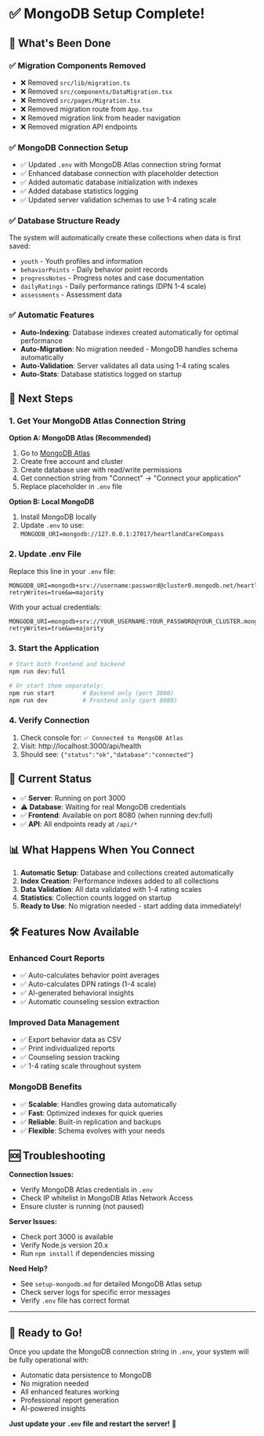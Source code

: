 # ✅ MongoDB Setup Complete!

## 🎉 What's Been Done

### ✅ Migration Components Removed
- ❌ Removed `src/lib/migration.ts`
- ❌ Removed `src/components/DataMigration.tsx` 
- ❌ Removed `src/pages/Migration.tsx`
- ❌ Removed migration route from `App.tsx`
- ❌ Removed migration link from header navigation
- ❌ Removed migration API endpoints

### ✅ MongoDB Connection Setup
- ✅ Updated `.env` with MongoDB Atlas connection string format
- ✅ Enhanced database connection with placeholder detection
- ✅ Added automatic database initialization with indexes
- ✅ Added database statistics logging
- ✅ Updated server validation schemas to use 1-4 rating scale

### ✅ Database Structure Ready
The system will automatically create these collections when data is first saved:
- `youth` - Youth profiles and information
- `behaviorPoints` - Daily behavior point records  
- `progressNotes` - Progress notes and case documentation
- `dailyRatings` - Daily performance ratings (DPN 1-4 scale)
- `assessments` - Assessment data

### ✅ Automatic Features
- **Auto-Indexing**: Database indexes created automatically for optimal performance
- **Auto-Migration**: No migration needed - MongoDB handles schema automatically
- **Auto-Validation**: Server validates all data using 1-4 rating scales
- **Auto-Stats**: Database statistics logged on startup

## 🚀 Next Steps

### 1. Get Your MongoDB Atlas Connection String

**Option A: MongoDB Atlas (Recommended)**
1. Go to [MongoDB Atlas](https://www.mongodb.com/atlas)
2. Create free account and cluster
3. Create database user with read/write permissions
4. Get connection string from "Connect" → "Connect your application"
5. Replace placeholder in `.env` file

**Option B: Local MongoDB**
1. Install MongoDB locally
2. Update `.env` to use: `MONGODB_URI=mongodb://127.0.0.1:27017/heartlandCareCompass`

### 2. Update .env File

Replace this line in your `.env` file:
```env
MONGODB_URI=mongodb+srv://username:password@cluster0.mongodb.net/heartlandCareCompass?retryWrites=true&w=majority
```

With your actual credentials:
```env
MONGODB_URI=mongodb+srv://YOUR_USERNAME:YOUR_PASSWORD@YOUR_CLUSTER.mongodb.net/heartlandCareCompass?retryWrites=true&w=majority
```

### 3. Start the Application

```bash
# Start both frontend and backend
npm run dev:full

# Or start them separately:
npm run start        # Backend only (port 3000)
npm run dev          # Frontend only (port 8080)
```

### 4. Verify Connection

1. Check console for: `✅ Connected to MongoDB Atlas`
2. Visit: http://localhost:3000/api/health
3. Should see: `{"status":"ok","database":"connected"}`

## 🔧 Current Status

- ✅ **Server**: Running on port 3000
- ⚠️  **Database**: Waiting for real MongoDB credentials
- ✅ **Frontend**: Available on port 8080 (when running dev:full)
- ✅ **API**: All endpoints ready at `/api/*`

## 📊 What Happens When You Connect

1. **Automatic Setup**: Database and collections created automatically
2. **Index Creation**: Performance indexes added to all collections
3. **Data Validation**: All data validated with 1-4 rating scales
4. **Statistics**: Collection counts logged on startup
5. **Ready to Use**: No migration needed - start adding data immediately!

## 🛠️ Features Now Available

### Enhanced Court Reports
- ✅ Auto-calculates behavior point averages
- ✅ Auto-calculates DPN ratings (1-4 scale)
- ✅ AI-generated behavioral insights
- ✅ Automatic counseling session extraction

### Improved Data Management
- ✅ Export behavior data as CSV
- ✅ Print individualized reports
- ✅ Counseling session tracking
- ✅ 1-4 rating scale throughout system

### MongoDB Benefits
- ✅ **Scalable**: Handles growing data automatically
- ✅ **Fast**: Optimized indexes for quick queries
- ✅ **Reliable**: Built-in replication and backups
- ✅ **Flexible**: Schema evolves with your needs

## 🆘 Troubleshooting

**Connection Issues:**
- Verify MongoDB Atlas credentials in `.env`
- Check IP whitelist in MongoDB Atlas Network Access
- Ensure cluster is running (not paused)

**Server Issues:**
- Check port 3000 is available
- Verify Node.js version 20.x
- Run `npm install` if dependencies missing

**Need Help?**
- See `setup-mongodb.md` for detailed MongoDB Atlas setup
- Check server logs for specific error messages
- Verify `.env` file has correct format

---

## 🎯 Ready to Go!

Once you update the MongoDB connection string in `.env`, your system will be fully operational with:
- Automatic data persistence to MongoDB
- No migration needed
- All enhanced features working
- Professional report generation
- AI-powered insights

**Just update your `.env` file and restart the server!** 🚀